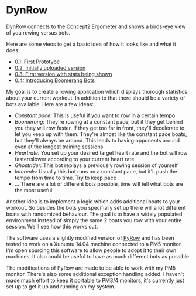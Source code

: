 # DynRow
DynRow connects to the Concept2 Ergometer and shows a birds-eye view of you rowing versus bots.

Here are some vieos to get a basic idea of how it looks like and what it does:
* [0.1: First Prototype](http://youtu.be/gBvpYNmO__Y)
* [0.2: Initially uploaded version](http://youtu.be/8LIEzyJB_4k)
* [0.3: First version with stats being shown](http://youtu.be/3XJ9Eh7riac)
* [0.4: Introducing Boomerang Bots](https://www.youtube.com/watch?v=pUSHYbpO-0I)

My goal is to create a rowing application which displays thorough statistics about your current workout. In addition to that there should be a variety of bots available. Here are a few ideas:
* *Constant pace:* This is useful if you want to row in a certain tempo
* *Boomerang:* They're rowing at a constant pace, but if they get behind you they will row faster. If they get too far in front, they'll decelerate to let you keep up with them. They're almost like the constant pace boats, but they'll always be around. This leads to having opponents around even at the longest training sessions
* *Heartrate:* You set up your desired target heart rate and the bot will row faster/slower according to your current heart rate
* *Ghostrider:* This bot replays a previously rowing session of yourself
* *Intervals:* Usually this bot runs on a constant pace, but it'll push the tempo from time to time. Try to keep pace
* ... There are a lot of different bots possible, time will tell what bots are the most useful

Another idea is to implement a logic which adds additional boats to your workout. So besides the bots you specifially set up there will a lot different boats with randomized behaviour. The goal is to have a widely populated environment instead of simply the same 2 boats you row with your entire session. We'll see how this works out.

The software uses a slightly modified version of  [PyRow](http://www.newhavenrowingclub.org/pyrow/) and has been tested to work on a Xubuntu 14.04 machine connected to a PM5 monitor. I'm open sourcing this software to allow people to adopt it to their own machines. It also could be useful to have as much different bots as possible.

The modifications of PyRow are made to be able to work with my PM5 monitor. There's also some additional exception handling added. I haven't made much effort to keep it portable to PM3/4 monitors, it's currently just set up to get it up and running on my system.
